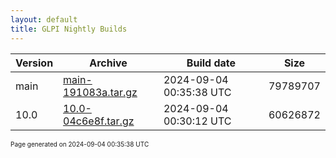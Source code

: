 ```yaml
---
layout: default
title: GLPI Nightly Builds
---
```


Version|Archive|Build date|Size
---|---|---|---
main|[main-191083a.tar.gz](main-191083a.tar.gz)|2024-09-04 00:35:38 UTC|79789707
10.0|[10.0-04c6e8f.tar.gz](10.0-04c6e8f.tar.gz)|2024-09-04 00:30:12 UTC|60626872

<font size="1">Page generated on 2024-09-04 00:35:38 UTC</font>
